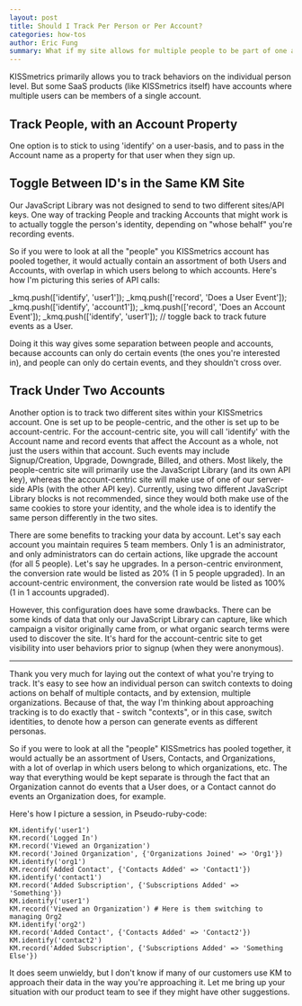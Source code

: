 ```yaml
---
layout: post
title: Should I Track Per Person or Per Account?
categories: how-tos
author: Eric Fung
summary: What if my site allows for multiple people to be part of one account?
---
```

KISSmetrics primarily allows you to track behaviors on the individual person level. But some SaaS products (like KISSmetrics itself) have accounts where multiple users can be members of a single account.

## Track People, with an Account Property

One option is to stick to using 'identify' on a user-basis, and to pass in the Account name as a property for that user when they sign up.

## Toggle Between ID's in the Same KM Site

Our JavaScript Library was not designed to send to two different sites/API keys. One way of tracking People and tracking Accounts that might work is to actually toggle the person's identity, depending on "whose behalf" you're recording events. 

So if you were to look at all the "people" you KISSmetrics account has pooled together, it would actually contain an assortment of both Users and Accounts, with overlap in which users belong to which accounts. Here's how I'm picturing this series of API calls:

_kmq.push(['identify', 'user1']);
_kmq.push(['record', 'Does a User Event']);
_kmq.push(['identify', 'account1']);
_kmq.push(['record', 'Does an Account Event']);
_kmq.push(['identify', 'user1']); // toggle back to track future events as a User.

Doing it this way gives some separation between people and accounts, because accounts can only do certain events (the ones you're interested in), and people can only do certain events, and they shouldn't cross over.

## Track Under Two Accounts 

Another option is to track two different sites within your KISSmetrics account. One is set up to be people-centric, and the other is set up to be account-centric. For the account-centric site, you will call 'identify' with the Account name and record events that affect the Account as a whole, not just the users within that account. Such events may include Signup/Creation, Upgrade, Downgrade, Billed, and others. Most likely, the people-centric site will primarily use the JavaScript Library (and its own API key), whereas the account-centric site will make use of one of our server-side APIs (with the other API key). Currently, using two different JavaScript Library blocks is not recommended, since they would both make use of the same cookies to store your identity, and the whole idea is to identify the same person differently in the two sites.

There are some benefits to tracking your data by account. Let's say each account you maintain requires 5 team members. Only 1 is an administrator, and only administrators can do certain actions, like upgrade the account (for all 5 people). Let's say he upgrades. In a person-centric environment, the conversion rate would be listed as 20% (1 in 5 people upgraded). In an account-centric environment, the conversion rate would be listed as 100% (1 in 1 accounts upgraded). 

However, this configuration does have some drawbacks. There can be some kinds of data that only our JavaScript Library can capture, like which campaign a visitor originally came from, or what organic search terms were used to discover the site. It's hard for the account-centric site to get visibility into user behaviors prior to signup (when they were anonymous).



---
Thank you very much for laying out the context of what you're trying to track. It's easy to see how an individual person can switch contexts to doing actions on behalf of multiple contacts, and by extension, multiple organizations. Because of that, the way I'm thinking about approaching tracking is to do exactly that - switch "contexts", or in this case, switch identities, to denote how a person can generate events as different personas.

So if you were to look at all the "people" KISSmetrics has pooled together, it would actually be an assortment of Users, Contacts, and Organizations, with a lot of overlap in which users belong to which organizations, etc. The way that everything would be kept separate is through the fact that an Organization cannot do events that a User does, or a Contact cannot do events an Organization does, for example.

Here's how I picture a session, in Pseudo-ruby-code:

    KM.identify('user1')
    KM.record('Logged In')
    KM.record('Viewed an Organization')
    KM.record('Joined Organization', {'Organizations Joined' => 'Org1'})
    KM.identify('org1')
    KM.record('Added Contact', {'Contacts Added' => 'Contact1'})
    KM.identify('contact1')
    KM.record('Added Subscription', {'Subscriptions Added' => 'Something'})
    KM.identify('user1')
    KM.record('Viewed an Organization') # Here is them switching to managing Org2
    KM.identify('org2')
    KM.record('Added Contact', {'Contacts Added' => 'Contact2'})
    KM.identify('contact2')
    KM.record('Added Subscription', {'Subscriptions Added' => 'Something Else'})

It does seem unwieldy, but I don't know if many of our customers use KM to approach their data in the way you're approaching it. Let me bring up your situation with our product team to see if they might have other suggestions.
